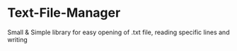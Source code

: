 # Text-File-Manager
Small &amp; Simple library for easy opening of .txt file, reading specific lines and writing
